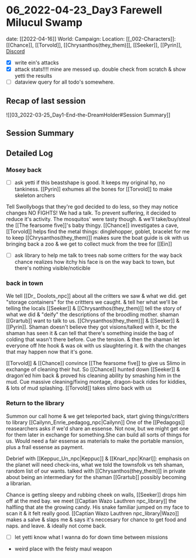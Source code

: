# 06_2022-04-23_Day3 Farewell Milucul Swamp
date: [[2022-04-16]]
World:
Campaign:
Location:
[[_002-Characters]]: [[Chance]], [[Torvold]], [[Chrysanthos(they_them)]], [[Seeker]], [[Pyrin]],
[Discord](https://discord.com/channels/563235088754671616/862145795214147596/962475311243608115)
 - [x] write ein's attacks
 - [x] attack stats!!!! mine are messed up. double check from scratch & show yetti the results
 - [ ] dataview query for all todo's somewhere.
## Recap of last session
![[03_2022-03-25_Day1-End-the-DreamHolder#Session Summary]]
## Session Summary


## Detailed Log
### Mosey back 
- [ ] ask yetti if this beastshape is good. It keeps my original hp, no tankiness.
[[Pyrin]] exhumes all the bones for [[Torvold]] to make skeleton archers

Tell Swollybogs that they're god decided to do less, so they may notice changes
NO FIGHTS! We had a talk. To prevent suffering, it decided to reduce it's activity. The mosquitos' were tasty though.
& we'll take/buy/steal the [[The fearsome five]]'s baby thingy.
[[Chance]] investigates a cave, [[Torvold]] helps find the metal things: dinglehopper, goblet, bracelet for me to keep
[[Chrysanthos(they_them)]] makes sure the boat guide is ok with us bringing back a zoo & we get to collect muck from the tree for [[Ein]]
- [ ] ask library to help me talk to trees
nab some critters for the way back
chance realizes how itchy his face is on the way back to town, but there's nothing visible/noticible

### back in town
We tell [[Dr_ Doolots_npc]] about all the critters we saw & what we did. get "storage containers" for the crittters we caught. & tell her what we'll be telling the locals
[[Seeker]] & [[Chrysanthos(they_them)]] tell the story of what we did & "deify" the descriptions of the broodling mother. 
shaman [[Grartub]] want to talk to us. [[Chrysanthos(they_them)]] & [[Seeker]] & [[Pyrin]].  Shaman doesn't believe they got visions/talked with it, bc the shaman has seen it & can tell that there's something inside the bag of colding that wasn't there before. Cue the tension. & then the shaman let everyone off hte hook & was ok with us slaughtering it. & with the changes that may happen now that it's gone.

[[Torvold]] & [[Chance]] convince [[The fearsome five]] to give us Slimo in exchange of cleaning their hut. So [[Chance]] hunted down [[Seeker]] & dragon'ed him back & proved his cleaning ability by smashing him in the mud. Cue massive cleaning/fixing montage, dragon-back rides for kiddies, & lots of mud splashing. [[Torvold]] takes slimo back with us

### Return to the library
Summon our call home & we get teleported back, start giving things/critters to library
[[Cailynn_Enrie_pedagog_npc|Cailynn]] One of the [[Pedagogs]] reasearchers asks if we'd share an essense. Not now, but we might get one for them later in exchange for something.She can build all sorts of things for us.
Would need a fair essense as materials to make the portable mansion, plus a frail essense as payment.

Debrief with [[Keppuc_Un_npc|Keppuc]] & [[Knarl_npc|Knarl]]: emphasis on the planet will need check-ins, what we told the townsfolk vs teh shaman, random list of our wants. talked with [[Chrysanthos(they_them)]] in private about being an intermediary for the shaman [[Grartub]] possibly becoming a librarian.

Chance is getting sleepy and rubbing cheek on walls, [[Seeker]] drops him off at the med bay. we meet [[Captian Wazo Lauthren npc_library]] the halfling that ate the growing candy. His snake familiar  jumped on my face to scan it & it felt really good. [[Captian Wazo Lauthren npc_library|Wazo]] makes a salve & slaps me & says it's neccesary for chance to get food and naps. and leave. & ideally not come back.

- [ ] let yetti know what I wanna do for down time between missions
- weird place with the feisty maul weapon
